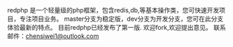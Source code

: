 redphp 是一个轻量级的php框架，包含redis,db,等基本操作类，您可快速开发项目，专注项目业务。
master分支为稳定版，dev分支为开发分支，您可在此分支体验最新的特点。
目前redphp已经发布了第一版.
欢迎fork,欢迎提出意见。
联系邮件：chensiwei1@outlook.com

